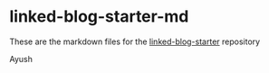 # linked-blog-starter-md
These are the markdown files for the [linked-blog-starter](https://github.com/matthewwong525/linked-blog-starter) repository


Ayush 